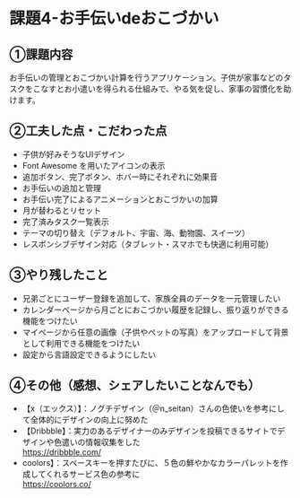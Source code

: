 # 課題4-お手伝いdeおこづかい

## ①課題内容
お手伝いの管理とおこづかい計算を行うアプリケーション。子供が家事などのタスクをこなすとお小遣いを得られる仕組みで、やる気を促し、家事の習慣化を助けます。

## ②工夫した点・こだわった点
- 子供が好みそうなUIデザイン
- Font Awesome を用いたアイコンの表示
- 追加ボタン、完了ボタン、ホバー時にそれぞれに効果音
- お手伝いの追加と管理
- お手伝い完了によるアニメーションとおこづかいの加算
- 月が替わるとリセット
- 完了済みタスク一覧表示
- テーマの切り替え（デフォルト、宇宙、海、動物園、スイーツ）
- レスポンシブデザイン対応（タブレット・スマホでも快適に利用可能）

## ③やり残したこと
- 兄弟ごとにユーザー登録を追加して、家族全員のデータを一元管理したい
- カレンダーページから月ごとにおこづかい履歴を記録し、振り返りができる機能をつけたい
- マイページから任意の画像（子供やペットの写真）をアップロードして背景として利用できる機能をつけたい
- 設定から言語設定できるようにしたい

## ④その他（感想、シェアしたいことなんでも）
- 【x（エックス）】：ノグチデザイン（＠n_seitan）さんの色使いを参考にして全体的にデザインの向上に努めた<br>
- 【Dribbble】：実力のあるデザイナーのみデザインを投稿できるサイトでデザインや色遣いの情報収集をした<br>
  https://dribbble.com/<br>
- coolors】：スペースキーを押すたびに、５色の鮮やかなカラーパレットを作成してくれるサービス色の参考に<br>
  https://coolors.co/<br>
